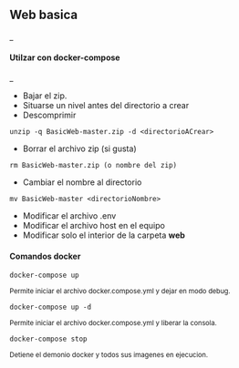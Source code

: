 ## Web basica
_
#### Utilzar con docker-compose
_
- Bajar el zip.
- Situarse un nivel antes del directorio a crear
- Descomprimir
~~~
unzip -q BasicWeb-master.zip -d <directorioACrear>
~~~
- Borrar el archivo zip (si gusta)
~~~
rm BasicWeb-master.zip (o nombre del zip)
~~~
- Cambiar el nombre al directorio
~~~
mv BasicWeb-master <directorioNombre>
~~~
- Modificar el archivo .env
- Modificar el archivo host en el equipo
- Modificar solo el interior de la carpeta **web**

#### Comandos docker
~~~
docker-compose up
~~~
<sub>Permite iniciar el archivo docker.compose.yml y dejar en modo debug.</sub>
~~~
docker-compose up -d
~~~
<sub>Permite iniciar el archivo docker.compose.yml y liberar la consola.</sub>
~~~
docker-compose stop
~~~
<sub>Detiene el demonio docker y todos sus imagenes en ejecucion.</sub>
